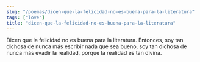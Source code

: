 ```yaml
---
slug: "/poemas/dicen-que-la-felicidad-no-es-buena-para-la-literatura"
tags: ["love"]
title: "dicen-que-la-felicidad-no-es-buena-para-la-literatura"
---
```

Dicen que la felicidad no es buena para la literatura. Entonces, soy tan dichosa de nunca más escribir nada que sea bueno, soy tan dichosa de nunca más evadir la realidad, porque la realidad es tan divina.